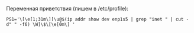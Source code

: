 Переменная приветствия (пишем в /etc/profile):
```
PS1='\[\e[1;31m\][\u@$(ip addr show dev enp1s5 | grep "inet " | cut -d" " -f6) \W]\$\[\e[0m\] '
```
